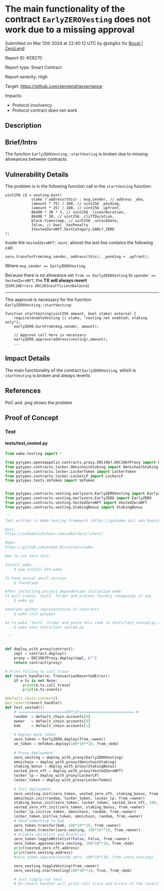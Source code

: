 
# The main functionality of the contract `EarlyZEROVesting` does not work due to a missing approval

Submitted on Mar 12th 2024 at 22:40:12 UTC by @stiglitz for [Boost | ZeroLend](https://immunefi.com/bounty/zerolend-boost/)

Report ID: #29270

Report type: Smart Contract

Report severity: High

Target: https://github.com/zerolend/governance

Impacts:
- Protocol insolvency
- Protocol contract does not work

## Description
## Brief/Intro
The function `EarlyZEROVesting::startVesting` is broken due to missing allowances between contracts.


## Vulnerability Details

The problem is in the following function call in the `startVesting` function:
```solidity
uint256 id = vesting.mint(
            stake ? address(this) : msg.sender, // address _who,
            (amount * 75) / 100, // uint256 _pending,
            (amount * 25) / 100, // uint256 _upfront,
            86400 * 30 * 3, // uint256 _linearDuration,
            86400 * 30, // uint256 _cliffDuration,
            block.timestamp, // uint256 _unlockDate,
            false, // bool _hasPenalty
            IVestedZeroNFT.VestCategory.EARLY_ZERO
);
```
Inside the `VestedZeroNFT::mint`, almost the last line contains the following call:
```solidity
zero.transferFrom(msg.sender, address(this), _pending + _upfront);
```
Where `msg.sender == EarlyZEROVesting`.

 Because there is no allowance set `from == EarlyZEROVesting` to `spender == VestedZeroNFT`, the **TX will always revert** (`IERC20Errors.ERC20InsufficientBalance`)

------

This approval is necessary for the function `EarlyZEROVesting::startVesting`:
```solidity
function startVesting(uint256 amount, bool stake) external { 
    require(enableVesting || stake, "vesting not enabled; staking only");
    earlyZERO.burnFrom(msg.sender, amount);
    
    // Approve call here is necessary
    earlyZERO.approve(address(vesting),amount);
    ...
```


## Impact Details
The main functionality of the contract `EarlyZEROVesting`, which is `startVesting` is broken and always reverts

## References
PoC and .png shows the problem



## Proof of Concept

### Test
#### tests/test_vested.py
```python
from wake.testing import *

from pytypes.openzeppelin.contracts.proxy.ERC1967.ERC1967Proxy import ERC1967Proxy
from pytypes.contracts.locker.OmnichainStaking import OmnichainStaking
from pytypes.contracts.locker.LockerToken import LockerToken
from pytypes.contracts.locker.LockerLP import LockerLP
from pytypes.tests.VeToken import VeToken


from pytypes.contracts.vesting.earlyzero.EarlyZEROVesting import EarlyZEROVesting
from pytypes.contracts.vesting.earlyzero.EarlyZERO import EarlyZERO
from pytypes.contracts.vesting.VestedZeroNFT import VestedZeroNFT
from pytypes.contracts.vesting.StakingBonus import StakingBonus

'''
Test written in Wake testing framework (https://getwake.io/) aka boosted brownie

Docs: 
https://ackeeblockchain.com/wake/docs/latest/

Repo:
https://github.com/Ackee-Blockchain/wake

How to run this test:

Install wake
    $ pip install eth-wake

To have actual anvil version
    $ foundryup

After installing project dependencies initialize wake
It will create `tests` folder and process foundry remappings if any
    $ wake up

Generate python representation of contracts
    $ wake init pytypes

Go to wake `tests` folder and paste this code in tests/test_vested.py and run
    $ wake test tests/test_vested.py

'''


def deploy_with_proxy(contract):
    impl = contract.deploy()
    proxy = ERC1967Proxy.deploy(impl, b"")
    return contract(proxy)

# Print failing tx call trace
def revert_handler(e: TransactionRevertedError):
    if e.tx is not None:
        print(e.tx.call_trace)
        print(e.tx.events)

@default_chain.connect()
@on_revert(revert_handler)
def test_vested():
    # ======================DEPLOY========================= #
    random  = default_chain.accounts[9]
    owner   = default_chain.accounts[0]
    bob     = default_chain.accounts[1]
    
    # Deploy mock token
    zero_token = EarlyZERO.deploy(from_=owner)
    ve_token = VeToken.deploy(100*10**18, from_=bob)
    
    # Proxy deployment
    zero_vesting = deploy_with_proxy(EarlyZEROVesting)
    omnichain = deploy_with_proxy(OmnichainStaking)
    staking_bonus = deploy_with_proxy(StakingBonus)
    vested_zero_nft = deploy_with_proxy(VestedZeroNFT)
    locker_lp = deploy_with_proxy(LockerLP)
    locker_token = deploy_with_proxy(LockerToken)
    
    # Init deployment
    zero_vesting.init(zero_token, vested_zero_nft, staking_bonus, from_=owner)
    omnichain.init(random, locker_token, locker_lp, from_=owner)
    staking_bonus.init(zero_token, locker_token, vested_zero_nft, 100, from_=owner)
    vested_zero_nft.init(zero_token, staking_bonus, from_=owner)
    locker_lp.init(ve_token, omnichain, random, from_=owner)
    locker_token.init(ve_token, omnichain, random, from_=owner)
    # Send something to bob
    zero_token.transfer(bob, 100*10**18, from_=owner)
    zero_token.transfer(zero_vesting, 100*10**18, from_=owner)
    # Disable whitelist and blacklist
    zero_token.toggleWhitelist(False, False, from_=owner)
    zero_token.approve(zero_vesting, 100*10**18, from_=bob)
    print(vested_zero_nft.address)
    print(zero_vesting.address)
    #zero_token.approve(vested_zero, 100*10**18, from_=zero_vesting)

    zero_vesting.toggleVesting(from_=owner)
    zero_vesting.startVesting(100*10**18, True, from_=bob)

    # Just simply run test
    # On-revert handler will print call trace and errors of the reverting TX


```